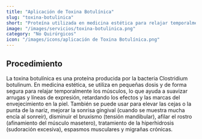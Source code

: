 ```yaml
---
title: "Aplicación de Toxina Botulínica"
slug: "toxina-botulinica"
short: "Proteína utilizada en medicina estética para relajar temporalmente los músculos y suavizar arrugas y líneas de expresión."
image: "/images/servicios/toxina-botulinica.png"
category: "No Quirúrgicos"
icon: "/images/icons/aplicación de Toxina Botulínica.png"
---
```

## Procedimiento
La toxina botulínica es una proteína producida por la bacteria Clostridium botulinum. En medicina estética, se utiliza en pequeñas dosis y de forma segura para relajar temporalmente los músculos, lo que ayuda a suavizar arrugas y líneas de expresión, retardando los efectos y las marcas del envejecimiento en la piel. También se puede usar para elevar las cejas o la punta de la nariz, mejorar la sonrisa gingival (cuando se muestra mucha encía al sonreír), disminuir el bruxismo (tensión mandibular), afilar el rostro (afinamiento del músculo masetero), tratamiento de la hiperhidrosis (sudoración excesiva), espasmos musculares y migrañas crónicas.